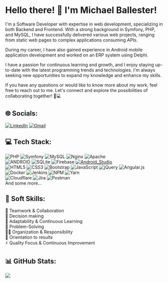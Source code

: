 # Hello there! 👋 I'm Michael Ballester!

I'm a Software Developer with expertise in web development, specializing in both Backend and Frontend. With a strong background in Symfony, PHP, and MySQL, I have successfully delivered various web projects, ranging from static web pages to complex applications consuming APIs.

During my career, I have also gained experience in Android mobile application development and worked on an ERP system using Delphi.

I have a passion for continuous learning and growth, and I enjoy staying up-to-date with the latest programming trends and technologies. I'm always seeking new opportunities to expand my knowledge and enhance my skills.

If you have any questions or would like to know more about my work, feel free to reach out to me. Let's connect and explore the possibilities of collaborating together! 💬💻

## 🌐 Socials:
[![LinkedIn](https://img.shields.io/badge/LinkedIn-%230077B5.svg?logo=linkedin&logoColor=white)](https://www.linkedin.com/in/michaelballester/)
[![Gmail](https://img.shields.io/badge/Gmail-D14836?&logo=gmail&logoColor=white)](mailto:mike@mikebgdev.com)

## 💻 Tech Stack:

![PHP](https://img.shields.io/badge/php-%23777BB4.svg?style=flat&logo=php&logoColor=white&labelColor=101010)
![Symfony](https://img.shields.io/badge/symfony-%23000000.svg?style=flat&logo=symfony&logoColor=white&labelColor=101010)
![MySQL](https://img.shields.io/badge/mysql-%2300f.svg?style=flat&logo=mysql&logoColor=white&labelColor=101010)
![Nginx](https://img.shields.io/badge/nginx-%23009639.svg?style=flat&logo=nginx&logoColor=white&labelColor=101010)
![Apache](https://img.shields.io/badge/apache-%23D42029.svg?style=flat&logo=apache&logoColor=white&labelColor=101010)  <br>
![ANDROID](https://img.shields.io/badge/android-%2320232a.svg?style=flat&logo=android&logoColor=%a4c639&labelColor=101010)
![SQLite](https://img.shields.io/badge/sqlite-%2307405e.svg?style=flat&logo=sqlite&logoColor=white&labelColor=101010)
![Firebase](https://img.shields.io/badge/firebase-%23039BE5.svg?style=flat&logo=firebase&labelColor=101010)
[![Android_Studio](https://img.shields.io/badge/Android_Studio-3DDC84?logo=android-studio&logoColor=white&labelColor=101010)]()<br>
![HTML5](https://img.shields.io/badge/html5-%23E34F26.svg?style=flat&logo=html5&logoColor=white&labelColor=101010)
![CSS3](https://img.shields.io/badge/css3-%231572B6.svg?style=flat&logo=css3&logoColor=white&labelColor=101010)
![Bootstrap](https://img.shields.io/badge/bootstrap-%23563D7C.svg?style=flat&logo=bootstrap&logoColor=white&labelColor=101010)
![JavaScript](https://img.shields.io/badge/javascript-%23323330.svg?style=flat&logo=javascript&logoColor=%23F7DF1E&labelColor=101010)
![jQuery](https://img.shields.io/badge/jquery-%230769AD.svg?style=flat&logo=jquery&logoColor=white&labelColor=101010)
![Angular.js](https://img.shields.io/badge/angular.js-%23E23237.svg?style=flat&logo=angularjs&logoColor=white&labelColor=101010)<br>
![Docker](https://img.shields.io/badge/docker-%230db7ed.svg?style=flat&logo=docker&logoColor=white&labelColor=101010)
![Jenkins](https://img.shields.io/badge/jenkins-%232C5263.svg?style=flat&logo=jenkins&logoColor=white&labelColor=101010)
![NPM](https://img.shields.io/badge/NPM-%23000000.svg?style=flat&logo=npm&logoColor=white&labelColor=101010)
![Yarn](https://img.shields.io/badge/yarn-%232C8EBB.svg?style=flat&logo=yarn&logoColor=white&labelColor=101010) <br>
![Cloudflare](https://img.shields.io/badge/Cloudflare-F38020?style=flat&logo=Cloudflare&logoColor=white&labelColor=101010) 
![Jira](https://img.shields.io/badge/jira-%230A0FFF.svg?style=flat&logo=jira&logoColor=white&labelColor=101010) 
![Postman](https://img.shields.io/badge/Postman-FF6C37?style=flat&logo=postman&logoColor=white&labelColor=101010)<br>
And some more...


## 💬 Soft Skills:

🤝 Teamwork & Collaboration <br>
🤔 Decision making <br>
📖 Adaptability & Continuous Learning <br>
🧩 Problem-Solving <br>
👩‍💼 Organization & Responsibility <br>
🎯 Orientation to results <br>
⚡ Quality Focus & Continuous Improvement <br>

## 📊 GitHub Stats:
![](https://github-readme-streak-stats.herokuapp.com/?user=mikebgdev&theme=vue-dark&hide_border=true)<br>
